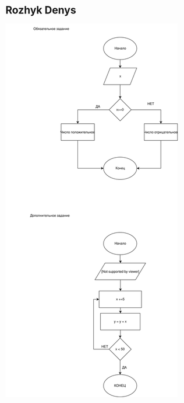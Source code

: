 
<html lang='eng'>
<head>
	
</head>
<body>
	<h1>Rozhyk Denys</h1>
	<img src="scheme.svg">

</body>
</html>
